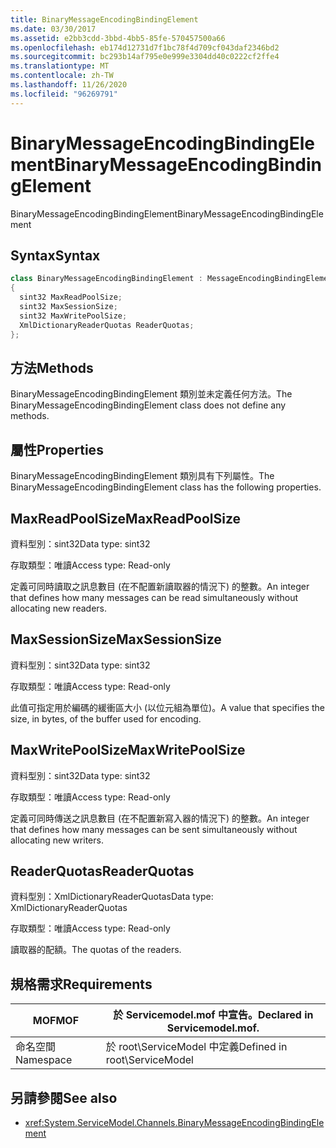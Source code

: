 ```yaml
---
title: BinaryMessageEncodingBindingElement
ms.date: 03/30/2017
ms.assetid: e2bb3cdd-3bbd-4bb5-85fe-570457500a66
ms.openlocfilehash: eb174d12731d7f1bc78f4d709cf043daf2346bd2
ms.sourcegitcommit: bc293b14af795e0e999e3304dd40c0222cf2ffe4
ms.translationtype: MT
ms.contentlocale: zh-TW
ms.lasthandoff: 11/26/2020
ms.locfileid: "96269791"
---
```

# <a name="binarymessageencodingbindingelement"></a><span data-ttu-id="cc8e9-102">BinaryMessageEncodingBindingElement</span><span class="sxs-lookup"><span data-stu-id="cc8e9-102">BinaryMessageEncodingBindingElement</span></span>

<span data-ttu-id="cc8e9-103">BinaryMessageEncodingBindingElement</span><span class="sxs-lookup"><span data-stu-id="cc8e9-103">BinaryMessageEncodingBindingElement</span></span>  
  
## <a name="syntax"></a><span data-ttu-id="cc8e9-104">Syntax</span><span class="sxs-lookup"><span data-stu-id="cc8e9-104">Syntax</span></span>  
  
```csharp  
class BinaryMessageEncodingBindingElement : MessageEncodingBindingElement  
{  
  sint32 MaxReadPoolSize;  
  sint32 MaxSessionSize;  
  sint32 MaxWritePoolSize;  
  XmlDictionaryReaderQuotas ReaderQuotas;  
};  
```  
  
## <a name="methods"></a><span data-ttu-id="cc8e9-105">方法</span><span class="sxs-lookup"><span data-stu-id="cc8e9-105">Methods</span></span>  

 <span data-ttu-id="cc8e9-106">BinaryMessageEncodingBindingElement 類別並未定義任何方法。</span><span class="sxs-lookup"><span data-stu-id="cc8e9-106">The BinaryMessageEncodingBindingElement class does not define any methods.</span></span>  
  
## <a name="properties"></a><span data-ttu-id="cc8e9-107">屬性</span><span class="sxs-lookup"><span data-stu-id="cc8e9-107">Properties</span></span>  

 <span data-ttu-id="cc8e9-108">BinaryMessageEncodingBindingElement 類別具有下列屬性。</span><span class="sxs-lookup"><span data-stu-id="cc8e9-108">The BinaryMessageEncodingBindingElement class has the following properties.</span></span>  
  
## <a name="maxreadpoolsize"></a><span data-ttu-id="cc8e9-109">MaxReadPoolSize</span><span class="sxs-lookup"><span data-stu-id="cc8e9-109">MaxReadPoolSize</span></span>  

 <span data-ttu-id="cc8e9-110">資料型別：sint32</span><span class="sxs-lookup"><span data-stu-id="cc8e9-110">Data type: sint32</span></span>  
  
 <span data-ttu-id="cc8e9-111">存取類型：唯讀</span><span class="sxs-lookup"><span data-stu-id="cc8e9-111">Access type: Read-only</span></span>  
  
 <span data-ttu-id="cc8e9-112">定義可同時讀取之訊息數目 (在不配置新讀取器的情況下) 的整數。</span><span class="sxs-lookup"><span data-stu-id="cc8e9-112">An integer that defines how many messages can be read simultaneously without allocating new readers.</span></span>  
  
## <a name="maxsessionsize"></a><span data-ttu-id="cc8e9-113">MaxSessionSize</span><span class="sxs-lookup"><span data-stu-id="cc8e9-113">MaxSessionSize</span></span>  

 <span data-ttu-id="cc8e9-114">資料型別：sint32</span><span class="sxs-lookup"><span data-stu-id="cc8e9-114">Data type: sint32</span></span>  
  
 <span data-ttu-id="cc8e9-115">存取類型：唯讀</span><span class="sxs-lookup"><span data-stu-id="cc8e9-115">Access type: Read-only</span></span>  
  
 <span data-ttu-id="cc8e9-116">此值可指定用於編碼的緩衝區大小 (以位元組為單位)。</span><span class="sxs-lookup"><span data-stu-id="cc8e9-116">A value that specifies the size, in bytes, of the buffer used for encoding.</span></span>  
  
## <a name="maxwritepoolsize"></a><span data-ttu-id="cc8e9-117">MaxWritePoolSize</span><span class="sxs-lookup"><span data-stu-id="cc8e9-117">MaxWritePoolSize</span></span>  

 <span data-ttu-id="cc8e9-118">資料型別：sint32</span><span class="sxs-lookup"><span data-stu-id="cc8e9-118">Data type: sint32</span></span>  
  
 <span data-ttu-id="cc8e9-119">存取類型：唯讀</span><span class="sxs-lookup"><span data-stu-id="cc8e9-119">Access type: Read-only</span></span>  
  
 <span data-ttu-id="cc8e9-120">定義可同時傳送之訊息數目 (在不配置新寫入器的情況下) 的整數。</span><span class="sxs-lookup"><span data-stu-id="cc8e9-120">An integer that defines how many messages can be sent simultaneously without allocating new writers.</span></span>  
  
## <a name="readerquotas"></a><span data-ttu-id="cc8e9-121">ReaderQuotas</span><span class="sxs-lookup"><span data-stu-id="cc8e9-121">ReaderQuotas</span></span>  

 <span data-ttu-id="cc8e9-122">資料型別：XmlDictionaryReaderQuotas</span><span class="sxs-lookup"><span data-stu-id="cc8e9-122">Data type: XmlDictionaryReaderQuotas</span></span>  
  
 <span data-ttu-id="cc8e9-123">存取類型：唯讀</span><span class="sxs-lookup"><span data-stu-id="cc8e9-123">Access type: Read-only</span></span>  
  
 <span data-ttu-id="cc8e9-124">讀取器的配額。</span><span class="sxs-lookup"><span data-stu-id="cc8e9-124">The quotas of the readers.</span></span>  
  
## <a name="requirements"></a><span data-ttu-id="cc8e9-125">規格需求</span><span class="sxs-lookup"><span data-stu-id="cc8e9-125">Requirements</span></span>  
  
|<span data-ttu-id="cc8e9-126">MOF</span><span class="sxs-lookup"><span data-stu-id="cc8e9-126">MOF</span></span>|<span data-ttu-id="cc8e9-127">於 Servicemodel.mof 中宣告。</span><span class="sxs-lookup"><span data-stu-id="cc8e9-127">Declared in Servicemodel.mof.</span></span>|  
|---------|-----------------------------------|  
|<span data-ttu-id="cc8e9-128">命名空間</span><span class="sxs-lookup"><span data-stu-id="cc8e9-128">Namespace</span></span>|<span data-ttu-id="cc8e9-129">於 root\ServiceModel 中定義</span><span class="sxs-lookup"><span data-stu-id="cc8e9-129">Defined in root\ServiceModel</span></span>|  
  
## <a name="see-also"></a><span data-ttu-id="cc8e9-130">另請參閱</span><span class="sxs-lookup"><span data-stu-id="cc8e9-130">See also</span></span>

- <xref:System.ServiceModel.Channels.BinaryMessageEncodingBindingElement>
